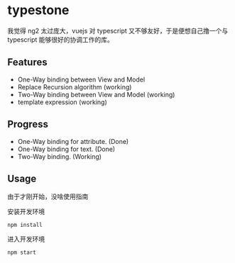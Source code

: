 # typestone

我觉得 ng2 太过庞大，vuejs 对 typescript 又不够友好，于是便想自己撸一个与 typescript 能够很好的协调工作的库。

## Features
- One-Way binding between View and Model
- Replace Recursion algorithm (working)
- Two-Way binding between View and Model (working)
- template expression (working)

## Progress
- One-Way binding for attribute. (Done)
- One-Way binding for text. (Done)
- Two-Way binding. (Working)

## Usage

由于才刚开始，没啥使用指南

安装开发环境
```
npm install
```

进入开发环境
```
npm start
```
